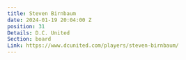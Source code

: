 ```yaml
---
title: Steven Birnbaum
date: 2024-01-19 20:04:00 Z
position: 31
Details: D.C. United
Section: board
Link: https://www.dcunited.com/players/steven-birnbaum/
---
```



